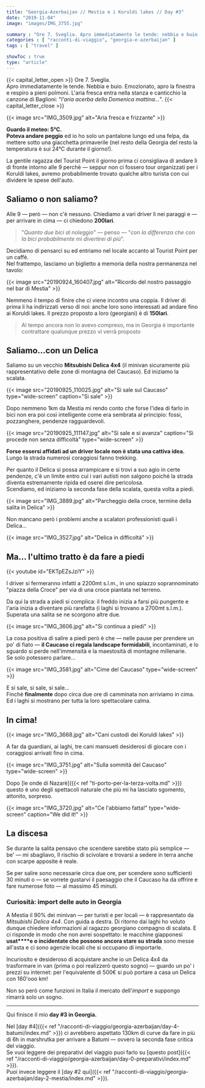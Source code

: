 ```yaml
---
title: "Georgia-Azerbaijan // Mestia e i Koruldi lakes // Day #3"
date: "2019-11-04"
image: "images/IMG_3755.jpg"

summary : "Ore 7. Sveglia. Apro immediatamente le tende: nebbia e buio. Emozionato, apro la finestra e respiro."
categories : [ "racconti-di-viaggio", "georgia-e-azerbaijan" ]
tags : [ "travel" ]

showToc : true
type: "article"
---
```

{{< capital_letter_open >}}
Ore 7. Sveglia.  
Apro immediatamente le tende. Nebbia e buio. Emozionato, apro la finestra e respiro a pieni polmoni. L'aria fresca entra nella stanza e canticchio la canzone di Baglioni: "_l'aria acerba della Domenica mattina…_".
{{< capital_letter_close >}}

{{< image src="IMG_3509.jpg" alt="Aria fresca e frizzante" >}}

**Guardo il meteo: 5°C.**  
**Poteva andare peggio** ed io ho solo un pantalone lungo ed una felpa, da mettere sotto una giacchetta primaverile (nel resto della Georgia del resto la temperatura è sui 24°C durante il giorno!).

La gentile ragazza del Tourist Point il giorno prima ci consigliava di andare lì di fronte intorno alle 9 perchè ― seppur non ci fossero tour organizzati per i Koruldi lakes, avremo probabilmente trovato qualche altro turista con cui dividere le spese dell'auto.

## Saliamo o non saliamo?

Alle 9 ― però ― non c'è nessuno. Chiediamo a vari driver lì nei paraggi e ― per arrivare in cima ― ci chiedono **200lari**.

>"_Quanto due bici al noleggio_" ― penso ― "_con la differenza che con la bici probabilmente mi divertirei di più_".

Decidiamo di pensarci su ed entriamo nel locale accanto al Tourist Point per un caffè.  
Nel frattempo, lasciamo un biglietto a memoria della nostra permanenza nel tavolo:

{{< image src="20190924_160407.jpg" alt="Ricordo del nostro passaggio nel bar di Mestia" >}}

Nemmeno il tempo di finire che ci viene incontro una coppia. Il driver di prima li ha indirizzati verso di noi: anche loro sono interessati ad andare fino ai Koruldi lakes. Il prezzo proposto a loro (georgiani) è di **150lari**.

> Al tempo ancora non lo avevo compreso, ma in Georgia è importante contrattare qualunque prezzo vi verrà proposto

## Saliamo...con un Delica

Saliamo su un vecchio **Mitsubishi Delica 4x4** (il minivan sicuramente più rappresentativo delle zone di montagna del Caucaso). Ed iniziamo la scalata.

{{< image src="20190925_110025.jpg" alt="Si sale sul Caucaso" type="wide-screen" caption="Si sale" >}}

Dopo nemmeno 1km da Mestia mi rendo conto che forse l'idea di farlo in bici non era poi così intelligente come era sembrata al principio: fossi, pozzanghere, pendenze ragguardevoli.

{{< image src="20190925_111147.jpg" alt="Si sale e si avanza" caption="Si procede non senza difficoltà" type="wide-screen" >}}

**Forse essersi affidati ad un driver locale non è stata una cattiva idea.**  
Lungo la strada numerosi coraggiosi fanno trekking.

Per quanto il Delica si possa arrampicare e si trovi a suo agio in certe pendenze, c'è un limite entro cui i vari autisti non salgono poiché la strada diventa estremamente ripida ed oserei dire pericolosa.  
Scendiamo, ed iniziamo la seconda fase della scalata, questa volta a piedi.

{{< image src="IMG_3889.jpg" alt="Parcheggio della croce, termine della salita in Delica" >}}

Non mancano però i problemi anche a scalatori professionisti quali i Delica...

{{< image src="IMG_3527.jpg" alt="Delica in difficoltà" >}}

## Ma... l'ultimo tratto è da fare a piedi

{{< youtube id="EKTpEZsJziY" >}}

I driver si fermeranno infatti a 2200mt s.l.m., in uno spiazzo soprannominato "piazza della Croce" per via di una croce piantata nel terreno.

Da qui la strada a piedi si complica: il freddo inizia a farsi più pungente e l'aria inizia a diventare più rarefatta (i laghi si trovano a 2700mt s.l.m.).  
Superata una salita se ne scorgono altre due.

{{< image src="IMG_3606.jpg" alt="Si continua a piedi" >}}

La cosa positiva di salire a piedi però è che ― nelle pause per prendere un po' di fiato ― **il Caucaso ci regala landscape formidabili**, incontaminati, e lo sguardo si perde nell'immensità e la maestosità di montagne millenarie.  
Se solo potessero parlare...

{{< image src="IMG_3581.jpg" alt="Cime del Caucaso" type="wide-screen" >}}

E si sale, si sale, si sale...  
Finchè **finalmente** dopo circa due ore di camminata non arriviamo in cima. Ed i laghi si mostrano per tutta la loro spettacolare calma.

## In cima!

{{< image src="IMG_3668.jpg" alt="Cani custodi dei Koruldi lakes" >}}

A far da guardiani, ai laghi, tre cani mansueti desiderosi di giocare con i coraggiosi arrivati fino in cima.  

{{< image src="IMG_3751.jpg" alt="Sulla sommità del Caucaso" type="wide-screen" >}}

Dopo [le onde di Nazarè]({{< ref "ti-porto-per-la-terza-volta.md" >}}) questo è uno degli spettacoli naturale che più mi ha lasciato sgomento, attonito, sorpreso.

{{< image src="IMG_3720.jpg" alt="Ce l'abbiamo fatta!" type="wide-screen" caption="We did it!" >}}

## La discesa

Se durante la salita pensavo che scendere sarebbe stato più semplice ― be' ― mi sbagliavo, Il rischio di scivolare e trovarsi a sedere in terra anche con scarpe apposite è reale.

Se per salire sono necessarie circa due ore, per scendere sono sufficienti 30 minuti o ― se vorrete gustarvi il paesaggio che il Caucaso ha da offrire e fare numerose foto ― al massimo 45 minuti.

### Curiosità: import delle auto in Georgia

A Mestia il 90% dei minivan ― per turisti e per locali ― è rappresentato da _Mitsubishi Delica 4x4_. Con guida a destra. Di ritorno dai laghi ho voluto dunque chiedere informazioni al ragazzo georgiano compagno di scalata. E ci risponde in modo che non avrei sospettato: le macchine giapponesi **usat****e o incidentate che possono ancora stare su strada** sono messe all'asta e ci sono agenzie locali che si occupano di importarle.

Incuriosito e desideroso di acquistare anche io un Delica 4x4 da trasformare in van (prima o poi realizzerò questo sogno) ― guardo un po' i prezzi su internet: per l'equivalente di 500€ si può portare a casa un Delica con 160'ooo km!

Non so però come funzioni in Italia il mercato dell'_import_ e suppongo rimarrà solo un sogno.

* * *

Qui finisce il mio **day #3 in Georgia.**

Nel [day #4]({{< ref "/racconti-di-viaggio/georgia-azerbaijan/day-4-batumi/index.md" >}}) ci avrebbero aspettato 130km di curve da fare in più di 6h in marshrutka per arrivare a Batumi ― ovvero la seconda fase critica del viaggio.  
Se vuoi leggere dei preparativi del viaggio puoi farlo su [questo post]({{< ref "/racconti-di-viaggio/georgia-azerbaijan/day-0-preparativi/index.md" >}}).  
Puoi invece leggere il [day #2 qui]({{< ref "/racconti-di-viaggio/georgia-azerbaijan/day-2-mestia/index.md" >}}).
